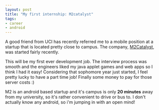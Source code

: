 ```yaml
---
layout: post
title: "My first internship: M2catalyst"
tags:
- career
- android
---
```


A good friend from UCI has recently referred me to a mobile position at a startup that is located pretty close to campus. The company, [M2Catalyst](http://www.m2catalyst.com/), was started fairly recently. 

This will be my first ever development job. The interview process was smooth and the engineers liked my java applet games and web apps so I think I had it easy! Considering that sophomore year just started, I feel pretty lucky to have a part time job! Finally some money to pay for those server costs :)

M2 is an android based startup and it's campus is only **20 minutes** away from my university, so it's rather convenient to drive or bus to. I don't actually know any android, so i'm jumping in with an open mind!

